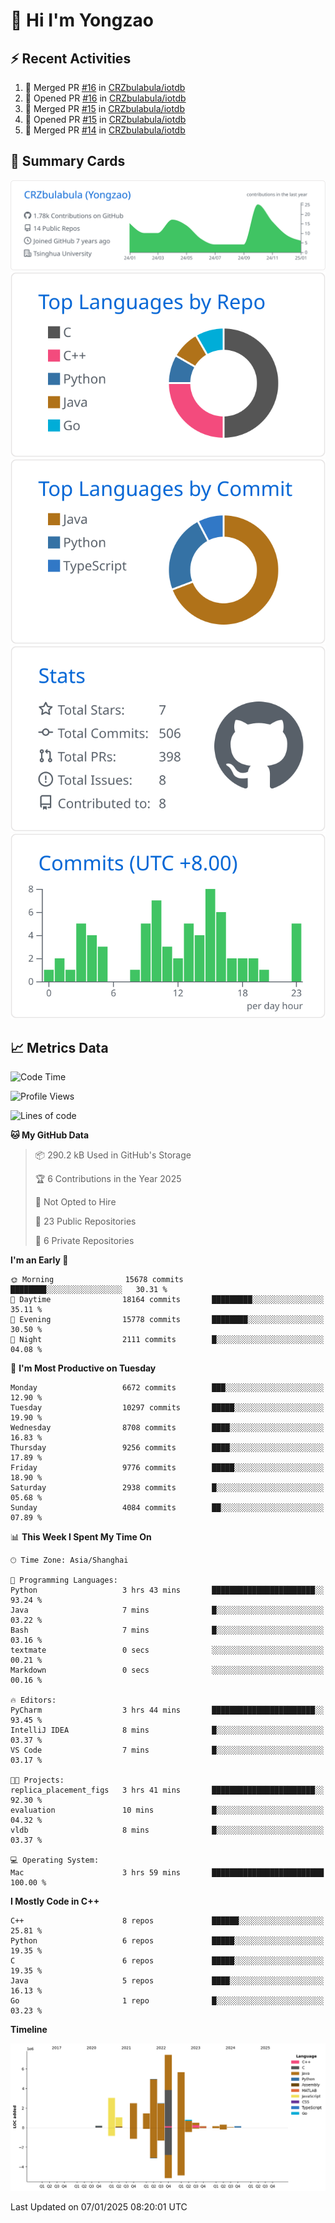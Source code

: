 # 👋 Hi I'm Yongzao

## ⚡ Recent Activities
<!--START_SECTION:activity-->
1. 🎉 Merged PR [#16](https://github.com/CRZbulabula/iotdb/pull/16) in [CRZbulabula/iotdb](https://github.com/CRZbulabula/iotdb)
2. 💪 Opened PR [#16](https://github.com/CRZbulabula/iotdb/pull/16) in [CRZbulabula/iotdb](https://github.com/CRZbulabula/iotdb)
3. 🎉 Merged PR [#15](https://github.com/CRZbulabula/iotdb/pull/15) in [CRZbulabula/iotdb](https://github.com/CRZbulabula/iotdb)
4. 💪 Opened PR [#15](https://github.com/CRZbulabula/iotdb/pull/15) in [CRZbulabula/iotdb](https://github.com/CRZbulabula/iotdb)
5. 🎉 Merged PR [#14](https://github.com/CRZbulabula/iotdb/pull/14) in [CRZbulabula/iotdb](https://github.com/CRZbulabula/iotdb)
<!--END_SECTION:activity-->

## 🎑 Summary Cards

[![](https://raw.githubusercontent.com/CRZbulabula/CRZbulabula/main/profile-summary-card-output/github/0-profile-details.svg)](https://github.com/vn7n24fzkq/github-profile-summary-cards)
[![](https://raw.githubusercontent.com/CRZbulabula/CRZbulabula/main/profile-summary-card-output/github/1-repos-per-language.svg)](https://github.com/vn7n24fzkq/github-profile-summary-cards) [![](https://raw.githubusercontent.com/CRZbulabula/CRZbulabula/main/profile-summary-card-output/github/2-most-commit-language.svg)](https://github.com/vn7n24fzkq/github-profile-summary-cards)
[![](https://raw.githubusercontent.com/CRZbulabula/CRZbulabula/main/profile-summary-card-output/github/3-stats.svg)](https://github.com/vn7n24fzkq/github-profile-summary-cards) [![](https://raw.githubusercontent.com/CRZbulabula/CRZbulabula/main/profile-summary-card-output/github/4-productive-time.svg)](https://github.com/vn7n24fzkq/github-profile-summary-cards)

## 📈 Metrics Data

<!--START_SECTION:waka-->
![Code Time](http://img.shields.io/badge/Code%20Time-802%20hrs%2025%20mins-blue)

![Profile Views](http://img.shields.io/badge/Profile%20Views-0-blue)

![Lines of code](https://img.shields.io/badge/From%20Hello%20World%20I%27ve%20Written-30.6%20million%20lines%20of%20code-blue)

**🐱 My GitHub Data** 

> 📦 290.2 kB Used in GitHub's Storage 
 > 
> 🏆 6 Contributions in the Year 2025
 > 
> 🚫 Not Opted to Hire
 > 
> 📜 23 Public Repositories 
 > 
> 🔑 6 Private Repositories 
 > 
**I'm an Early 🐤** 

```text
🌞 Morning                15678 commits       ████████░░░░░░░░░░░░░░░░░   30.31 % 
🌆 Daytime                18164 commits       █████████░░░░░░░░░░░░░░░░   35.11 % 
🌃 Evening                15778 commits       ████████░░░░░░░░░░░░░░░░░   30.50 % 
🌙 Night                  2111 commits        █░░░░░░░░░░░░░░░░░░░░░░░░   04.08 % 
```
📅 **I'm Most Productive on Tuesday** 

```text
Monday                   6672 commits        ███░░░░░░░░░░░░░░░░░░░░░░   12.90 % 
Tuesday                  10297 commits       █████░░░░░░░░░░░░░░░░░░░░   19.90 % 
Wednesday                8708 commits        ████░░░░░░░░░░░░░░░░░░░░░   16.83 % 
Thursday                 9256 commits        ████░░░░░░░░░░░░░░░░░░░░░   17.89 % 
Friday                   9776 commits        █████░░░░░░░░░░░░░░░░░░░░   18.90 % 
Saturday                 2938 commits        █░░░░░░░░░░░░░░░░░░░░░░░░   05.68 % 
Sunday                   4084 commits        ██░░░░░░░░░░░░░░░░░░░░░░░   07.89 % 
```


📊 **This Week I Spent My Time On** 

```text
🕑︎ Time Zone: Asia/Shanghai

💬 Programming Languages: 
Python                   3 hrs 43 mins       ███████████████████████░░   93.24 % 
Java                     7 mins              █░░░░░░░░░░░░░░░░░░░░░░░░   03.22 % 
Bash                     7 mins              █░░░░░░░░░░░░░░░░░░░░░░░░   03.16 % 
textmate                 0 secs              ░░░░░░░░░░░░░░░░░░░░░░░░░   00.21 % 
Markdown                 0 secs              ░░░░░░░░░░░░░░░░░░░░░░░░░   00.16 % 

🔥 Editors: 
PyCharm                  3 hrs 44 mins       ███████████████████████░░   93.45 % 
IntelliJ IDEA            8 mins              █░░░░░░░░░░░░░░░░░░░░░░░░   03.37 % 
VS Code                  7 mins              █░░░░░░░░░░░░░░░░░░░░░░░░   03.17 % 

🐱‍💻 Projects: 
replica_placement_figs   3 hrs 41 mins       ███████████████████████░░   92.30 % 
evaluation               10 mins             █░░░░░░░░░░░░░░░░░░░░░░░░   04.32 % 
vldb                     8 mins              █░░░░░░░░░░░░░░░░░░░░░░░░   03.37 % 

💻 Operating System: 
Mac                      3 hrs 59 mins       █████████████████████████   100.00 % 
```

**I Mostly Code in C++** 

```text
C++                      8 repos             ██████░░░░░░░░░░░░░░░░░░░   25.81 % 
Python                   6 repos             █████░░░░░░░░░░░░░░░░░░░░   19.35 % 
C                        6 repos             █████░░░░░░░░░░░░░░░░░░░░   19.35 % 
Java                     5 repos             ████░░░░░░░░░░░░░░░░░░░░░   16.13 % 
Go                       1 repo              █░░░░░░░░░░░░░░░░░░░░░░░░   03.23 % 
```



**Timeline**

![Lines of Code chart](https://raw.githubusercontent.com/CRZbulabula/CRZbulabula/main/assets/bar_graph.png)


 Last Updated on 07/01/2025 08:20:01 UTC
<!--END_SECTION:waka-->

